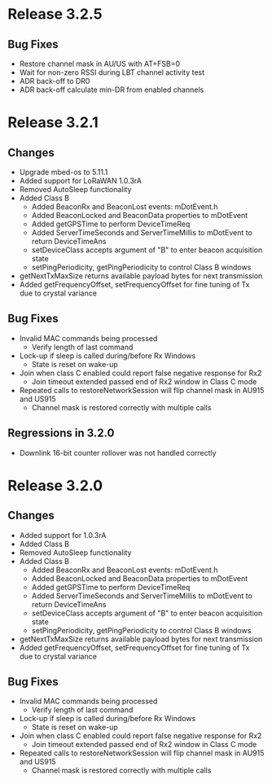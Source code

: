 # Release 3.2.5

## Bug Fixes
* Restore channel mask in AU/US with AT+FSB=0
* Wait for non-zero RSSI during LBT channel activity test
* ADR back-off to DR0
* ADR back-off calculate min-DR from enabled channels


# Release 3.2.1

## Changes
* Upgrade mbed-os to 5.11.1
* Added support for LoRaWAN 1.0.3rA
* Removed AutoSleep functionality
* Added Class B
  * Added BeaconRx and BeaconLost events: mDotEvent.h
  * Added BeaconLocked and BeaconData properties to mDotEvent
  * Added getGPSTime to perform DeviceTimeReq
  * Added ServerTimeSeconds and ServerTimeMillis to mDotEvent to return DeviceTimeAns
  * setDeviceClass accepts argument of "B" to enter beacon acquisition state
  * setPingPeriodicity, getPingPeriodicity to control Class B windows
* getNextTxMaxSize returns available payload bytes for next transmission
* Added getFrequencyOffset, setFrequencyOffset for fine tuning of Tx due to crystal variance

## Bug Fixes
* Invalid MAC commands being processed
  * Verify length of last command
* Lock-up if sleep is called during/before Rx Windows
  * State is reset on wake-up
* Join when class C enabled could report false negative response for Rx2
  * Join timeout extended passed end of Rx2 window in Class C mode
* Repeated calls to restoreNetworkSession will flip channel mask in AU915 and US915
  * Channel mask is restored correctly with multiple calls

## Regressions in 3.2.0
* Downlink 16-bit counter rollover was not handled correctly


# Release 3.2.0

## Changes

* Added support for 1.0.3rA
* Added Class B
* Removed AutoSleep functionality
* Added Class B
  * Added BeaconRx and BeaconLost events: mDotEvent.h
  * Added BeaconLocked and BeaconData properties to mDotEvent
  * Added getGPSTime to perform DeviceTimeReq
  * Added ServerTimeSeconds and ServerTimeMillis to mDotEvent to return DeviceTimeAns
  * setDeviceClass accepts argument of "B" to enter beacon acquisition state
  * setPingPeriodicity, getPingPeriodicity to control Class B windows
* getNextTxMaxSize returns available payload bytes for next transmission
* Added getFrequencyOffset, setFrequencyOffset for fine tuning of Tx due to crystal variance


## Bug Fixes
* Invalid MAC commands being processed
  * Verify length of last command
* Lock-up if sleep is called during/before Rx Windows
  * State is reset on wake-up
* Join when class C enabled could report false negative response for Rx2
  * Join timeout extended passed end of Rx2 window in Class C mode
* Repeated calls to restoreNetworkSession will flip channel mask in AU915 and US915
  * Channel mask is restored correctly with multiple calls
